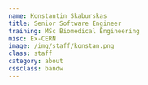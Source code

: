 ```yaml
---
name: Konstantin Skaburskas
title: Senior Software Engineer
training: MSc Biomedical Engineering 
misc: Ex-CERN
image: /img/staff/konstan.png
class: staff
category: about
cssclass: bandw
---
```

